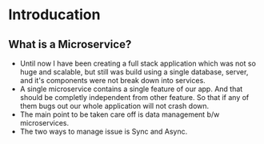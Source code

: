 # Introducation

## What is a Microservice?

- Until now I have been creating a full stack application which was not so huge and scalable, but still was build using a single database, server, and it's components were not break down into services.
- A single microservice contains a single feature of our app. And that should be completly independent from other feature. So that if any of them bugs out our whole application will not crash down.
- The main point to be taken care off is data management b/w microservices.
- The two ways to manage issue is Sync and Async.